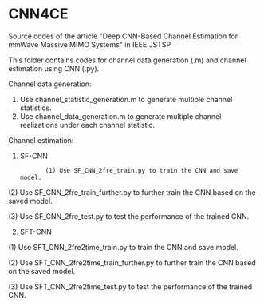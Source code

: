 # CNN4CE
Source codes of the article "Deep CNN-Based Channel Estimation for mmWave Massive MIMO Systems" in IEEE JSTSP

This folder contains codes for channel data generation (.m) and channel estimation using CNN (.py). 

Channel data generation:
1. Use channel_statistic_generation.m to generate multiple channel statistics.
2. Use channel_data_generation.m to generate multiple channel realizations under each channel statistic.

Channel estimation:
1. SF-CNN

              (1) Use SF_CNN_2fre_train.py to train the CNN and save model.

  (2) Use SF_CNN_2fre_train_further.py to further train the CNN based on the saved model.

  (3) Use SF_CNN_2fre_test.py to test the performance of the trained CNN.

2. SFT-CNN

  (1) Use SFT_CNN_2fre2time_train.py to train the CNN and save model.

  (2) Use SFT_CNN_2fre2time_train_further.py to further train the CNN based on the saved model.

  (3) Use SFT_CNN_2fre2time_test.py to test the performance of the trained CNN.
